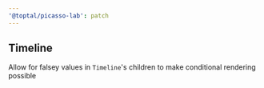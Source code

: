 ```yaml
---
'@toptal/picasso-lab': patch
---
```


## Timeline

Allow for falsey values in `Timeline`'s children to make conditional rendering possible
